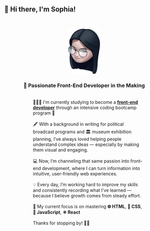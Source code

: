 ## 👋 Hi there, I'm Sophia!

<br>
<p align="center">
<img src="images/Sophia.png" width="100" >
</p>
<h3 align="center">🌱 Passionate Front-End Developer in the Making</h3>

<div style="margin-left:auto; margin-right:auto; width: 70%; text-align: left; padding-left:30px;">
<br>
 🙋🏻‍♀️ I'm currently studying to become a <span style="font-weight: bold; text-decoration: underline;">front-end developer</span> through an intensive coding bootcamp program 🚀
<br><br>🖋 With a background in writing for political broadcast programs and 🏛 museum exhibition planning, I’ve always loved helping people understand complex ideas — especially by making them visual and engaging.
<br><br>💻 Now, I’m channeling that same passion into front-end development,
where I can turn information into intuitive, user-friendly web experiences.
<br><br>💡 Every day, I’m working hard to improve my skills and consistently recording what I’ve learned — because I believe growth comes from steady effort.
<br><br>🔧 My current focus is on mastering <span style="font-weight: bold;">🌐 HTML</span>, <span style="font-weight:bold;">🎨 CSS</span>, <span style="font-weight:bold;">💛 JavaScript</span>, <span style="font-weight:bold;">⚛️ React</span> 
<br><br>Thanks for stopping by! 🌱✨ </div>
